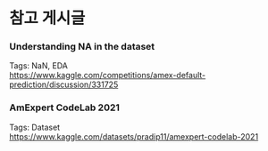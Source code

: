 # 참고 게시글

### Understanding NA in the dataset
Tags: NaN, EDA  
https://www.kaggle.com/competitions/amex-default-prediction/discussion/331725

### AmExpert CodeLab 2021
Tags: Dataset  
https://www.kaggle.com/datasets/pradip11/amexpert-codelab-2021
